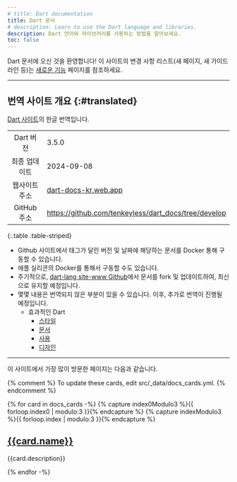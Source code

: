 ```yaml
---
# title: Dart documentation
title: Dart 문서
# description: Learn to use the Dart language and libraries.
description: Dart 언어와 라이브러리를 사용하는 방법을 알아보세요.
toc: false
---
```


Dart 문서에 오신 것을 환영합니다! 
이 사이트의 변경 사항 리스트(새 페이지, 새 가이드라인 등)는 [새로운 기능][What's new] 페이지를 참조하세요.

[What's new]: /guides/whats-new

---

## 번역 사이트 개요 {:#translated}

[Dart 사이트](https://dart.dev/)의 한글 번역입니다.

|       |      |
|:-----:|:----|
| Dart 버전 | 3.5.0 |
| 최종 업데이트 | 2024-09-08 |
| 웹사이트 주소 | [dart-docs-kr.web.app](https://dart-docs-kr.web.app/) |
| GitHub 주소 | <https://github.com/tenkeyless/dart_docs/tree/develop> |

{:.table .table-striped}

- Github 사이트에서 태그가 달린 버전 및 날짜에 해당하는 문서를 Docker 통해 구동할 수 있습니다.
- 애플 실리콘의 Docker를 통해서 구동할 수도 있습니다.
- 주기적으로, [dart-lang site-www Github](https://github.com/dart-lang/site-www)에서 문서를 fork 및 업데이트하여, 최신으로 유지할 예정입니다.
- 몇몇 내용은 번역되지 않은 부분이 있을 수 있습니다. 이후, 추가로 번역이 진행될 예정입니다.
  - 효과적인 Dart
    - [스타일](/effective-dart/style)
    - [문서](/effective-dart/documentation)
    - [사용](/effective-dart/usage)
    - [디자인](/effective-dart/design)
---

이 사이트에서 가장 많이 방문한 페이지는 다음과 같습니다.

{% comment %}
To update these cards, edit src/_data/docs_cards.yml.
{% endcomment %}

<div class="card-grid">
{% for card in docs_cards -%}
  {% capture index0Modulo3 %}{{ forloop.index0 | modulo:3 }}{% endcapture %}
  {% capture indexModulo3 %}{{ forloop.index | modulo:3 }}{% endcapture %}
  <div class="card">
    <h2><a href="{{card.url}}">{{card.name}}</a></h2>
    <p>{{card.description}}</p>
  </div>
{% endfor -%}
</div>
